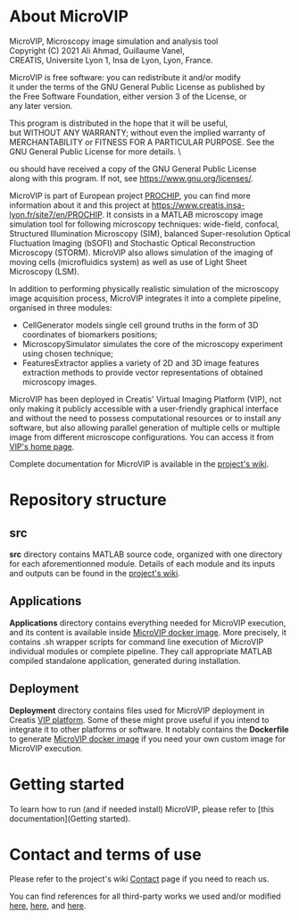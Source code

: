 # About MicroVIP
>>>
MicroVIP, Microscopy image simulation and analysis tool \
Copyright (C) 2021  Ali Ahmad, Guillaume Vanel, \
CREATIS, Universite Lyon 1, Insa de Lyon, Lyon, France.

MicroVIP is free software: you can redistribute it and/or modify \
it under the terms of the GNU General Public License as published by \
the Free Software Foundation, either version 3 of the License, or \
any later version.

This program is distributed in the hope that it will be useful, \
but WITHOUT ANY WARRANTY; without even the implied warranty of \
MERCHANTABILITY or FITNESS FOR A PARTICULAR PURPOSE.  See the \
GNU General Public License for more details. \

ou should have received a copy of the GNU General Public License \
along with this program.  If not, see <https://www.gnu.org/licenses/>.
>>>

MicroVIP is part of European project [PROCHIP](https://pro-chip.eu/), you can
find more information about it and this project at
https://www.creatis.insa-lyon.fr/site7/en/PROCHIP. It consists in a MATLAB
microscopy image simulation tool for following microscopy techniques:
wide-field, confocal, Structured Illumination Microscopy (SIM), balanced
Super-resolution Optical Fluctuation Imaging (bSOFI) and Stochastic Optical
Reconstruction Microscopy (STORM). MicroVIP also allows simulation of the
imaging of moving cells (microfluidics system) as well as use of Light Sheet
Microscopy (LSM).

In addition to performing physically realistic simulation of the microscopy
image acquisition process, MicroVIP integrates it into a complete pipeline,
organised in three modules:

* CellGenerator models single cell ground truths in the form of 3D coordinates
of biomarkers positions;
* MicroscopySimulator simulates the core of the microscopy experiment using
chosen technique;
* FeaturesExtractor applies a variety of 2D and 3D image features extraction
methods to provide vector representations of obtained microscopy images.

MicroVIP has been deployed in Creatis' Virtual Imaging Platform (VIP), not only
making it publicly accessible with a user-friendly graphical interface and
without the need to possess computational resources or to install any software,
but also allowing parallel generation of multiple cells or multiple image from
different microscope configurations. You can access it from
[VIP's home page](http://vip.creatis.insa-lyon.fr).

Complete documentation for MicroVIP is available in the
[project's wiki](https://gitlab.in2p3.fr/guillaume.vanel/microvip/-/wikis/home).

# Repository structure
## src
**src** directory contains MATLAB source code, organized with one directory for
each aforementionned module. Details of each module and its inputs and outputs
can be found in the
[project's wiki](https://gitlab.in2p3.fr/guillaume.vanel/microvip/-/wikis/home).

## Applications
**Applications** directory contains everything needed for MicroVIP execution,
and its content is available inside
[MicroVIP docker image](https://gitlab.in2p3.fr/guillaume.vanel/microvip/-/wikis/MicroVIP%20docker%20image).
More precisely, it contains .sh wrapper scripts for command line execution of
MicroVIP individual modules or complete pipeline. They call appropriate MATLAB
compiled standalone application, generated during installation. 

## Deployment
**Deployment** directory contains files used for MicroVIP deployment in Creatis
[VIP platform](http://vip.creatis.insa-lyon.fr). Some of these might prove
useful if you intend to integrate it to other platforms or software. It
notably contains the **Dockerfile** to generate [MicroVIP docker image](https://gitlab.in2p3.fr/guillaume.vanel/microvip/-/wikis/MicroVIP%20docker%20image)
if you need your own custom image for MicroVIP execution.

# Getting started
To learn how to run (and if needed install) MicroVIP, please refer to
[this documentation](Getting started).

# Contact and terms of use
Please refer to the project's wiki
[Contact](https://gitlab.in2p3.fr/guillaume.vanel/microvip/-/wikis/Contact)
page if you need to reach us.

You can find references for all third-party works we used and/or modified
[here](https://gitlab.in2p3.fr/guillaume.vanel/microvip/-/wikis/Cell%20generator%20third-party%20codes),
[here](https://gitlab.in2p3.fr/guillaume.vanel/microvip/-/wikis/Microscopy%20simulator%20third-party%20codes),
and [here](https://gitlab.in2p3.fr/guillaume.vanel/microvip/-/wikis/Features%20extractor%20third-party%20codes).